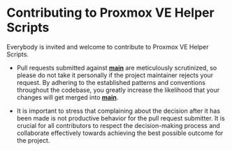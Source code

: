 # Contributing to Proxmox VE Helper Scripts

Everybody is invited and welcome to contribute to Proxmox VE Helper Scripts. 

- Pull requests submitted against [**main**](https://github.com/Luxxy-GF/Proxmox/tree/main) are meticulously scrutinized, so please do not take it personally if the project maintainer rejects your request. By adhering to the established patterns and conventions throughout the codebase, you greatly increase the likelihood that your changes will get merged into [**main**](https://github.com/Luxxy-GF/Proxmox/tree/main).

- It is important to stress that complaining about the decision after it has been made is not productive behavior for the pull request submitter. It is crucial for all contributors to respect the decision-making process and collaborate effectively towards achieving the best possible outcome for the project.

